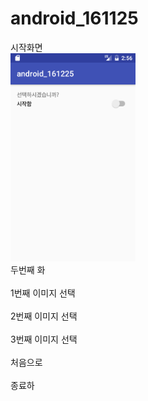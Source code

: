 # android_161125

시작화면
<br>
<img src="https://github.com/qhdl301/android_161125/blob/master/app/fixel/Screenshot_1480042587.png?raw=true" width="200">
</br>
두번째 화
<br>
<img scr="https://github.com/qhdl301/android_161125/blob/master/app/fixel/Screenshot_1480042609.png?raw=true" width="150">
</br>
1번째 이미지 선택
<br><img scr="https://github.com/qhdl301/android_161125/blob/master/app/fixel/Screenshot_1480042713.png?raw=true" width="150"></br>
2번째 이미지 선택
<br><img scr="https://github.com/qhdl301/android_161125/blob/master/app/fixel/Screenshot_1480042725.png?raw=true" width="150px"/></img></br>
3번째 이미지 선택
<br><img scr="https://github.com/qhdl301/android_161125/blob/master/app/fixel/Screenshot_1480042730.png?raw=true" width="150"></br>
처음으로
<br><img scr="https://github.com/qhdl301/android_161125/blob/master/app/fixel/Screenshot_1480042739.png?raw=true" width="150"></br>
종료하
<br><img scr="https://github.com/qhdl301/android_161125/blob/master/app/fixel/Screenshot_1480042744.png?raw=true" width="150"></br>
